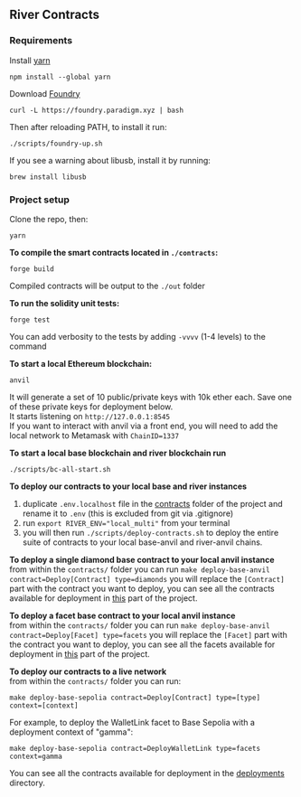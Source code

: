 <h2>River Contracts</h2>

<h3>Requirements</h3>

Install [yarn](https://classic.yarnpkg.com/lang/en/docs/install/#mac-stable)

```shell
npm install --global yarn
```

Download [Foundry](https://github.com/foundry-rs/foundry)

```shell
curl -L https://foundry.paradigm.xyz | bash
```

Then after reloading PATH, to install it run:

```shell
./scripts/foundry-up.sh
```

If you see a warning about libusb, install it by running:

```shell
brew install libusb
```

<h3>Project setup</h3>

Clone the repo, then:

```shell
yarn
```

<b>To compile the smart contracts located in `./contracts`:</b>

```shell
forge build
```

Compiled contracts will be output to the `./out` folder

<b>To run the solidity unit tests:</b>

```shell
forge test
```

You can add verbosity to the tests by adding `-vvvv` (1-4 levels) to the command

<b>To start a local Ethereum blockchain:</b>

```shell
anvil
```

It will generate a set of 10 public/private keys with 10k ether each. Save one of these private keys for deployment
below.\
It starts listening on `http://127.0.0.1:8545`\
If you want to interact with anvil via a front end, you will need to add the local network to Metamask
with `ChainID=1337`

<b>To start a local base blockchain and river blockchain run</b>

```shell
./scripts/bc-all-start.sh
```

<b>To deploy our contracts to your local base and river instances</b>

1. duplicate `.env.localhost` file in the [contracts](.) folder of the project and rename it to `.env` (this is excluded
   from git via .gitignore)
2. run `export RIVER_ENV="local_multi"` from your terminal
3. you will then run `./scripts/deploy-contracts.sh` to deploy the entire suite of contracts to your local base-anvil
   and river-anvil chains.

<b>To deploy a single diamond base contract to your local anvil instance</b>\
from within the `contracts/` folder you can run `make deploy-base-anvil contract=Deploy[Contract] type=diamonds` you will replace
the `[Contract]` part with the contract you want to deploy, you can see all the contracts available for deployment
in [this](./scripts/deployments/diamonds) part of the project.

<b>To deploy a facet base contract to your local anvil instance</b>\
from within the `contracts/` folder you can run `make deploy-base-anvil contract=Deploy[Facet] type=facets` you will
replace the `[Facet]` part with the contract you want to deploy, you can see all the facets available for deployment
in [this](./scripts/deployments/facets) part of the project.

<b>To deploy our contracts to a live network</b>\
from within the `contracts/` folder you can run:

```shell
make deploy-base-sepolia contract=Deploy[Contract] type=[type] context=[context]
```

For example, to deploy the WalletLink facet to Base Sepolia with a deployment context of "gamma":

```shell
make deploy-base-sepolia contract=DeployWalletLink type=facets context=gamma
```

You can see all the contracts available for deployment in the [deployments](./scripts/deployments) directory.
